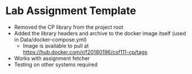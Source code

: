 # Lab Assignment Template
- Removed the CP library from the project root
- Added the library headers and archive to the docker image itself (used in Data/docker-compose.yml)
  - Image is available to pull at https://hub.docker.com/r/f20180196/csf111-cp/tags
- Works with assignment fetcher
- Testing on other systems required